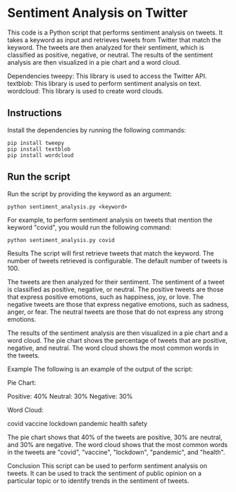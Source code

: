 # **Sentiment Analysis on Twitter**

This code is a Python script that performs sentiment analysis on tweets. It takes a keyword as input and retrieves tweets from Twitter that match the keyword. The tweets are then analyzed for their sentiment, which is classified as positive, negative, or neutral. The results of the sentiment analysis are then visualized in a pie chart and a word cloud.

Dependencies
tweepy: This library is used to access the Twitter API.
textblob: This library is used to perform sentiment analysis on text.
wordcloud: This library is used to create word clouds.

## **Instructions**
Install the dependencies by running the following commands:
```
pip install tweepy
pip install textblob
pip install wordcloud
```

## **Run the script**

Run the script by providing the keyword as an argument:
   
```
python sentiment_analysis.py <keyword>
```
For example, to perform sentiment analysis on tweets that mention the keyword "covid", you would run the following command:

```
python sentiment_analysis.py covid
```

Results
The script will first retrieve tweets that match the keyword. The number of tweets retrieved is configurable. The default number of tweets is 100.

The tweets are then analyzed for their sentiment. The sentiment of a tweet is classified as positive, negative, or neutral. The positive tweets are those that express positive emotions, such as happiness, joy, or love. The negative tweets are those that express negative emotions, such as sadness, anger, or fear. The neutral tweets are those that do not express any strong emotions.

The results of the sentiment analysis are then visualized in a pie chart and a word cloud. The pie chart shows the percentage of tweets that are positive, negative, and neutral. The word cloud shows the most common words in the tweets.

Example
The following is an example of the output of the script:

Pie Chart:

Positive: 40%
Neutral: 30%
Negative: 30%

Word Cloud:

covid vaccine lockdown pandemic health safety

The pie chart shows that 40% of the tweets are positive, 30% are neutral, and 30% are negative. The word cloud shows that the most common words in the tweets are "covid", "vaccine", "lockdown", "pandemic", and "health".

Conclusion
This script can be used to perform sentiment analysis on tweets. It can be used to track the sentiment of public opinion on a particular topic or to identify trends in the sentiment of tweets.
